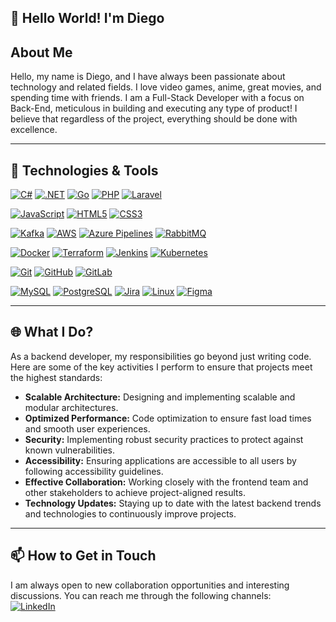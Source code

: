 ## 👋 Hello World! I'm Diego

## About Me  
Hello, my name is Diego, and I have always been passionate about technology and related fields. I love video games, anime, great movies, and spending time with friends. I am a Full-Stack Developer with a focus on Back-End, meticulous in building and executing any type of product! I believe that regardless of the project, everything should be done with excellence.  

---

## 🚀 Technologies & Tools  

[![C#](https://img.shields.io/badge/C%23-239120?style=for-the-badge&logo=csharp&logoColor=white)](https://learn.microsoft.com/en-us/dotnet/csharp/)
[![.NET](https://img.shields.io/badge/.NET-512BD4?style=for-the-badge&logo=dotnet&logoColor=white)](https://dotnet.microsoft.com/)
[![Go](https://img.shields.io/badge/Go-00ADD8?style=for-the-badge&logo=go&logoColor=white)](https://go.dev/)
[![PHP](https://img.shields.io/badge/PHP-777BB4?style=for-the-badge&logo=php&logoColor=white)](https://www.php.net/)
[![Laravel](https://img.shields.io/badge/Laravel-FF2D20?style=for-the-badge&logo=laravel&logoColor=white)](https://laravel.com/)

[![JavaScript](https://img.shields.io/badge/JavaScript-F7DF1E?style=for-the-badge&logo=javascript&logoColor=black)](https://developer.mozilla.org/en-US/docs/Web/JavaScript)
[![HTML5](https://img.shields.io/badge/HTML5-E34F26?style=for-the-badge&logo=html5&logoColor=white)](https://developer.mozilla.org/en-US/docs/Web/HTML)
[![CSS3](https://img.shields.io/badge/CSS3-1572B6?style=for-the-badge&logo=css3&logoColor=white)](https://developer.mozilla.org/en-US/docs/Web/CSS)

[![Kafka](https://img.shields.io/badge/Apache%20Kafka-231F20?style=for-the-badge&logo=apachekafka&logoColor=white)](https://kafka.apache.org/)
[![AWS](https://img.shields.io/badge/AWS-232F3E?style=for-the-badge&logo=amazonaws&logoColor=white)](https://aws.amazon.com/)
[![Azure Pipelines](https://img.shields.io/badge/Azure%20Pipelines-2560E0?style=for-the-badge&logo=azure-pipelines&logoColor=white)](https://azure.microsoft.com/en-us/products/devops/pipelines/)
[![RabbitMQ](https://img.shields.io/badge/RabbitMQ-FF6600?style=for-the-badge&logo=rabbitmq&logoColor=white)](https://www.rabbitmq.com/)

[![Docker](https://img.shields.io/badge/Docker-2496ED?style=for-the-badge&logo=docker&logoColor=white)](https://www.docker.com/)
[![Terraform](https://img.shields.io/badge/Terraform-623CE4?style=for-the-badge&logo=terraform&logoColor=white)](https://www.terraform.io/)
[![Jenkins](https://img.shields.io/badge/Jenkins-D24939?style=for-the-badge&logo=jenkins&logoColor=white)](https://www.jenkins.io/)
[![Kubernetes](https://img.shields.io/badge/Kubernetes-326CE5?style=for-the-badge&logo=kubernetes&logoColor=white)](https://kubernetes.io/)

[![Git](https://img.shields.io/badge/Git-F05032?style=for-the-badge&logo=git&logoColor=white)](https://git-scm.com/)
[![GitHub](https://img.shields.io/badge/GitHub-181717?style=for-the-badge&logo=github&logoColor=white)](https://github.com/)
[![GitLab](https://img.shields.io/badge/GitLab-FCA121?style=for-the-badge&logo=gitlab&logoColor=white)](https://about.gitlab.com/)

[![MySQL](https://img.shields.io/badge/MySQL-4479A1?style=for-the-badge&logo=mysql&logoColor=white)](https://www.mysql.com/)
[![PostgreSQL](https://img.shields.io/badge/PostgreSQL-336791?style=for-the-badge&logo=postgresql&logoColor=white)](https://www.postgresql.org/)
[![Jira](https://img.shields.io/badge/Jira-0052CC?style=for-the-badge&logo=jira&logoColor=white)](https://www.atlassian.com/software/jira)
[![Linux](https://img.shields.io/badge/Linux-FCC624?style=for-the-badge&logo=linux&logoColor=black)](https://www.linux.org/)
[![Figma](https://img.shields.io/badge/Figma-F24E1E?style=for-the-badge&logo=figma&logoColor=white)](https://www.figma.com/)

---

## 🌐 What I Do?  
As a backend developer, my responsibilities go beyond just writing code. Here are some of the key activities I perform to ensure that projects meet the highest standards:  

- **Scalable Architecture:** Designing and implementing scalable and modular architectures.  
- **Optimized Performance:** Code optimization to ensure fast load times and smooth user experiences.  
- **Security:** Implementing robust security practices to protect against known vulnerabilities.  
- **Accessibility:** Ensuring applications are accessible to all users by following accessibility guidelines.  
- **Effective Collaboration:** Working closely with the frontend team and other stakeholders to achieve project-aligned results.  
- **Technology Updates:** Staying up to date with the latest backend trends and technologies to continuously improve projects.  

---

## 📫 How to Get in Touch  
I am always open to new collaboration opportunities and interesting discussions. You can reach me through the following channels:  
[![LinkedIn](https://img.shields.io/badge/-LinkedIn-%230077B5?style=for-the-badge&logo=linkedin&logoColor=white)](https://www.linkedin.com/in/diego-campos-programmer/)
